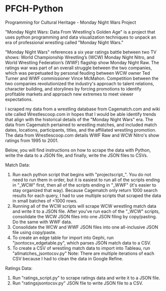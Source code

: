 # PFCH-Python
Programming for Cultural Heritage - Monday Night Wars Project

"Monday Night Wars: Data From Wrestling's Golden Age" is a project that uses python programming and data visualization techniques to unpack an era of professional wrestling called "Monday Night Wars." 

"Monday Night Wars" references a six year ratings battle between two TV shows: World Championship Wrestling’s (WCW) Monday Night Nitro, and World Wrestling Federation’s (WWF) flagship show Monday Night Raw. The ratings war was part of an overall struggle between the two companies, which was perpetuated by personal feuding between WCW owner Ted Turner and WWF commissioner Vince McMahon. Competition between the two companies revolutionized the industry's approach to talent relations, character building, and storylines by forcing promotions to identify profitable markets and approach new extremes to meet viewer expectations.

I scraped my data from a wrestling database from Cagematch.com and wiki site called Wrestlescoop.com in hopes that I would be able identify trends that align with the historical details of the "Monday Night Wars" era. The data from Cagematch pertained to wrestling matches, and included match dates, locations, participants, titles, and the affiliated wrestling promotion. The data from Wrestlescoop.com details WWF Raw and WCW Nitro's show ratings from 1995 to 2001. 

Below, you will find instructions on how to scrape the data with Python, write the data to a JSON file, and finally, write the JSON files to CSVs.

Match Data:
1. Run each python script that begins with "projectscript_". You do not need to run them in order, but it is easiest to run all of the scripts ending in "_WCW" first, then all of the scripts ending in "_WWF" (it's easier to stay organized that way). Because Cagematch only return 1000 search results for each query, I had to use multiple scripts that scraped the data in small  batches of <1000 rows. 
2. Running all of the WCW scripts will scrape WCW wrestling match data and write it to a JSON file. After you've run each of the "_WCW" scripts, consolidate the WCW JSON files into one JSON filing by copy/pasting. Do the same with WWF data.
3. Consolidate the WCW and WWF JSON files into one all-inclusive JSON file using copy/paste. 
4. To create an edge table for import into Gephi, run "jsontocsv_edgetable.py", which parses JSON match data to a CSV.
5. To create a CSV of wrestling match data to import into Tableau, run "allmatches_jsontocsv.py"
Note: There are multiple iterations of each CSV because I had to clean the data in Google Refine.

Ratings Data:
1. Run "ratings_script.py" to scrape ratings data and write it to a JSON file.
2. Run "ratingsjsontocsv.py" JSON file to write JSON file to a CSV. 




